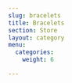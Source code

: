 ```yaml
---
slug: bracelets
title: Bracelets
section: Store
layout: category
menu:
  categories:
    weight: 6

---
```

